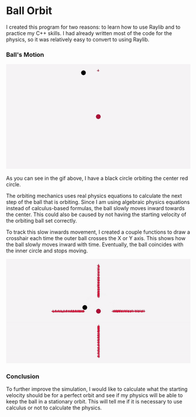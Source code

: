 # Ball Orbit

I created this program for two reasons: to learn how to use Raylib and to practice my C++ skills. I had already written most of the code for the physics, so it was relatively easy to convert to using Raylib.

### Ball's Motion

![Ball's First Orbit](https://github.com/Melon-Catastrophe/Orbiting-Ball-with-Raylib/blob/master/Images/Ball%20First%20Orbit.gif)

As you can see in the gif above, I have a black circle orbiting the center red circle.

The orbiting mechanics uses real physics equations to calculate the next step of the ball that is orbiting. Since I am using algebraic physics equations instead of calculus-based formulas, the ball slowly moves inward towards the center. This could also be caused by not having the starting velocity of the orbiting ball set correctly. 

To track this slow inwards movement, I created a couple functions to draw a crosshair each time the outer ball crosses the X or Y axis. This shows how the ball slowly moves inward with time. Eventually, the ball coincides with the inner circle and stops moving.

![Crosshair Movement](https://github.com/Melon-Catastrophe/Orbiting-Ball-with-Raylib/blob/master/Images/Ball%20Crosshair.gif)

### Conclusion

To further improve the simulation, I would like to calculate what the starting velocity should be for a perfect orbit and see if my physics will be able to keep the ball in a stationary orbit. This will tell me if it is necessary to use calculus or not to calculate the physics.
